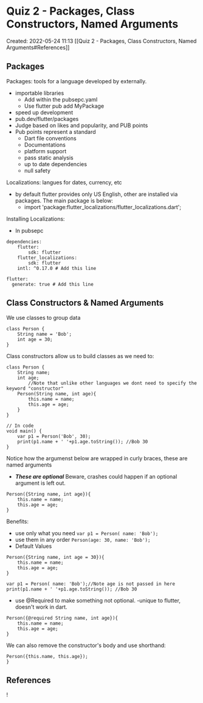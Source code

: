 # Quiz 2 - Packages, Class Constructors, Named Arguments
Created: 2022-05-24 11:13
[[Quiz 2 - Packages, Class Constructors, Named Arguments#References]]

## Packages
Packages: tools for a language developed by externally. 
- importable libraries
	- Add within the pubsepc.yaml
	 - Use flutter pub add MyPackage
- speed up development
- pub.dev/flutter/packages
- Judge based on likes and popularity, and PUB points
- Pub points represent a standard
	- Dart file conventions
	- Documentations
	- platform support
	- pass static analysis
	- up to date dependencies
	- null safety

Localizations: langues for dates, currency, etc
- by default flutter provides only US English, other are installed via packages. The main package is below:
	- import 'package:flutter_localizations/flutter_localizations.dart';

Installing Localizations:
- In pubsepc
```
dependencies:
	flutter:
		sdk: flutter
	flutter_localizations:
		sdk: flutter
	intl: ^0.17.0 # Add this line

```
```
flutter:
  generate: true # Add this line

```


## Class Constructors & Named Arguments
We use classes to group data
```
class Person {  
	String name = 'Bob';  
	int age = 30;  
}
```

Class constructors allow us to build classes as we need to:
```
class Person {  
	String name;  
	int age;  
		//Note that unlike other languages we dont need to specify the keyword "constructor"
	Person(String name, int age){  
		this.name = name;  
		this.age = age;  
	}  
}

// In code
void main() {  
	var p1 = Person('Bob', 30);  
	print(p1.name + ' '+p1.age.toString()); //Bob 30  
}

```

Notice how the argumenst below are wrapped in curly braces, these are named arguments
-  ***These are optional*** Beware, crashes could happen if an optional argument is left out. 
```
Person({String name, int age}){  
	this.name = name;  
	this.age = age;  
}
```
Benefits:
- use only what you need `var p1 = Person( name: 'Bob');`
- use them in any order `Person(age: 30, name: 'Bob');`
- Default Values 
```
Person({String name, int age = 30}){  
	this.name = name;  
	this.age = age;  
}  

var p1 = Person( name: 'Bob');//Note age is not passed in here  
print(p1.name + ' '+p1.age.toString()); //Bob 30
```
- use @Required to make something not optional. -unique to flutter, doesn't work in dart. 
```
Person({@required String name, int age}){  
	this.name = name;  
	this.age = age;  
}
```

We can also remove the constructor's body and use shorthand:
```
Person({this.name, this.age});  
}
```

## References
!
